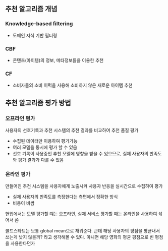 ## 추천 알고리즘 개념

### Knowledge-based filtering

- 도메인 지식 기반 필터링

### CBF

- 콘텐츠(아이템)의 정보, 메타정보들을 이용한 추천

### CF

- 소비자들의 소비 이력을 사용해 소비하지 않은 새로운 아이템 추천

## 추천 알고리즘 평가 방법

### 오프라인 평가

사용자의 선호기록과 추천 시스템의 추천 결과를 비교하여 추천 품질 평가

- 수집된 데이터만 이용하여 평가가능
- 여러 모델을 동시에 평가 할 수 있음
- 선호 기록이 사용중인 추천 모델에 영향을 받을 수 있으므로, 실제 사용자의 만족도와 평가 결과가 다를 수 있음

### 온라인 평가

만들어진 추천 시스템을 사용자에게 노출시켜 사용자 반응을 실시간으로 수집하여 평가

- 실제 사용자의 만족도를 측정한다는 측면에서 정확한 방식
- 비용이 비쌈

현업에서는 모델 평가할 떄는 오프라인, 실제 서비스 평가할 때는 온라인을 사용하여 섞어서 씀



콜드스타트는 보통 global mean으로 채워준다. 근데 해당 사용자의 평점을 평균내서 쓰는게 낫지 않을까? 라고 생각해볼 수 있다. 아니면 해당 영화의 평균 평점으로 빈 평점을 사용한다던가